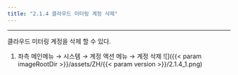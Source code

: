 ```yaml
---
title: "2.1.4 클라우드 미터링 계정 삭제"
---
```


---

클라우드 미터링 계정을 삭제 할 수 있다.

1. 좌측 메인메뉴 → 시스템 → 계정 액션 메뉴 → 계정 삭제
![]({{< param imageRootDir >}}/assets/ZH/{{< param version >}}/2.1.4_1.png)